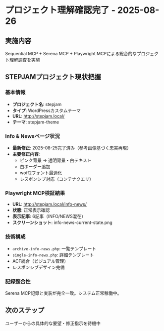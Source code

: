 # プロジェクト理解確認完了 - 2025-08-26

## 実施内容
Sequential MCP + Serena MCP + Playwright MCPによる総合的なプロジェクト理解調査を実施

## STEPJAMプロジェクト現状把握
### 基本情報
- **プロジェクト名**: stepjam
- **タイプ**: WordPressカスタムテーマ
- **URL**: http://stepjam.local/ 
- **テーマ**: stepjam-theme

### Info & Newsページ状況
- **最新修正**: 2025-08-25完了済み（参考画像基づく忠実再現）
- **主要修正内容**: 
  - ピンク背景 → 透明背景・白テキスト
  - 白ボーダー追加
  - woff2フォント最適化
  - レスポンシブ対応（コンテナクエリ）

### Playwright MCP検証結果
- **URL**: http://stepjam.local/info-news/
- **状態**: 正常表示確認
- **表示記事**: 6記事（INFO/NEWS混在）
- **スクリーンショット**: info-news-current-state.png

### 技術構成
- `archive-info-news.php`: 一覧テンプレート
- `single-info-news.php`: 詳細テンプレート
- ACF統合（ビジュアル管理）
- レスポンシブデザイン完備

### 記録整合性
Serena MCP記録と実装が完全一致。システム正常稼働中。

## 次のステップ
ユーザーからの具体的な要望・修正指示を待機中